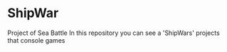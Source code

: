 # ShipWar
Project of Sea Battle
In this repository you can see a 'ShipWars' projects that console games

